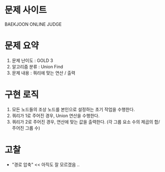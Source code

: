 # 문제 사이트
BAEKJOON ONLINE JUDGE

# 문제 요약
1. 문제 난이도 : GOLD 3
2. 알고리즘 분류 : Union Find
3. 문제 내용 : 쿼리에 맞는 연산 / 출력

# 구현 로직
1. 모든 노드들의 조상 노드를 본인으로 설정하는 초기 작업을 수행한다.
2. 쿼리가 1로 주어진 경우, Union 연산을 수행한다.
3. 쿼리가 2로 주어진 경우, 연산에 맞는 값을 출력한다. (각 그룹 요소 수의 제곱의 합/주어진 그룹 수)

# 고찰
- "경로 압축" << 아직도 잘 모르겠음 ..